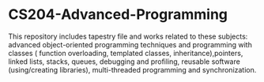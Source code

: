 # CS204-Advanced-Programming
This repository includes tapestry file and works related to these subjects: advanced object-oriented programming techniques and programming with classes (
function overloading, templated classes, inheritance),pointers, linked lists, stacks, queues, debugging and profiling, reusable software (using/creating 
libraries), multi-threaded programming and synchronization.

